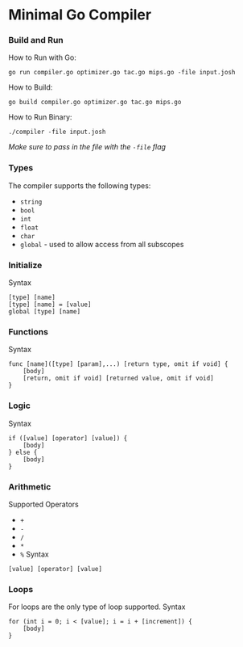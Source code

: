 # Minimal Go Compiler

### Build and Run
How to Run with Go:
```
go run compiler.go optimizer.go tac.go mips.go -file input.josh
```

How to Build:
```
go build compiler.go optimizer.go tac.go mips.go
```

How to Run Binary:
```
./compiler -file input.josh
```

*Make sure to pass in the file with the `-file` flag*

### Types
The compiler supports the following types:
- `string`
- `bool`
- `int`
- `float`
- `char`
- `global` - used to allow access from all subscopes

### Initialize
Syntax
```
[type] [name]
[type] [name] = [value]
global [type] [name]
```

### Functions
Syntax
```
func [name]([type] [param],...) [return type, omit if void] {
    [body]
    [return, omit if void] [returned value, omit if void]
}
```

### Logic
Syntax
```
if ([value] [operator] [value]) {
    [body]
} else {
    [body]
}
```

### Arithmetic
Supported Operators
- `+`
- `-`
- `/`
- `*`
- `%`
Syntax
```
[value] [operator] [value]
```

### Loops
For loops are the only type of loop supported.
Syntax
```
for (int i = 0; i < [value]; i = i + [increment]) {
    [body]
}
```
